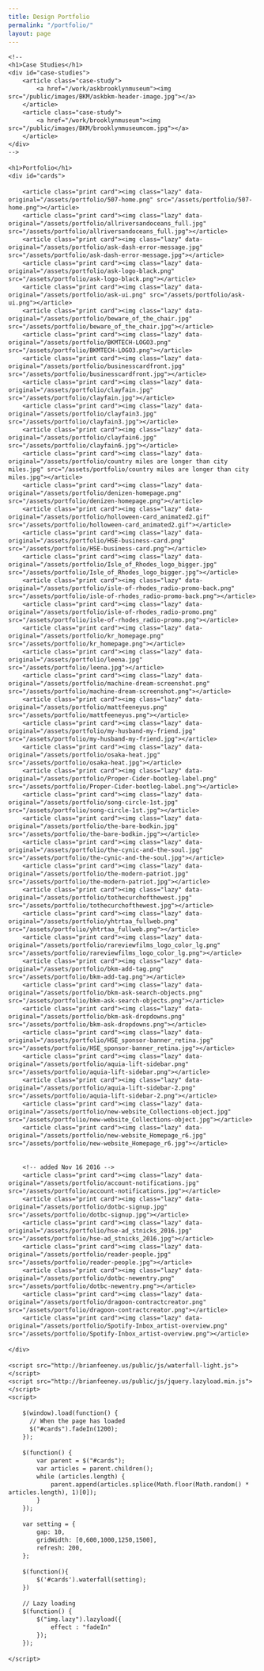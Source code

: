 ```yaml
---
title: Design Portfolio
permalink: "/portfolio/"
layout: page
---
```


<div class="">

	<!--
	<h1>Case Studies</h1>
	<div id="case-studies">
		<article class="case-study">
			<a href="/work/askbrooklynmuseum"><img src="/public/images/BKM/askbkm-header-image.jpg"></a>
		</article>
		<article class="case-study">
			<a href="/work/brooklynmuseum"><img src="/public/images/BKM/brooklynmuseumcom.jpg"></a>
		</article>
	</div>
	-->

	<h1>Portfolio</h1>
	<div id="cards">

		<article class="print card"><img class="lazy" data-original="/assets/portfolio/507-home.png" src="/assets/portfolio/507-home.png"></article>
		<article class="print card"><img class="lazy" data-original="/assets/portfolio/allriversandoceans_full.jpg" src="/assets/portfolio/allriversandoceans_full.jpg"></article>
		<article class="print card"><img class="lazy" data-original="/assets/portfolio/ask-dash-error-message.jpg" src="/assets/portfolio/ask-dash-error-message.jpg"></article>
		<article class="print card"><img class="lazy" data-original="/assets/portfolio/ask-logo-black.png" src="/assets/portfolio/ask-logo-black.png"></article>
		<article class="print card"><img class="lazy" data-original="/assets/portfolio/ask-ui.png" src="/assets/portfolio/ask-ui.png"></article>
		<article class="print card"><img class="lazy" data-original="/assets/portfolio/beware_of_the_chair.jpg" src="/assets/portfolio/beware_of_the_chair.jpg"></article>
		<article class="print card"><img class="lazy" data-original="/assets/portfolio/BKMTECH-LOGO3.png" src="/assets/portfolio/BKMTECH-LOGO3.png"></article>
		<article class="print card"><img class="lazy" data-original="/assets/portfolio/businesscardfront.jpg" src="/assets/portfolio/businesscardfront.jpg"></article>
		<article class="print card"><img class="lazy" data-original="/assets/portfolio/clayfain.jpg" src="/assets/portfolio/clayfain.jpg"></article>
		<article class="print card"><img class="lazy" data-original="/assets/portfolio/clayfain3.jpg" src="/assets/portfolio/clayfain3.jpg"></article>
		<article class="print card"><img class="lazy" data-original="/assets/portfolio/clayfain6.jpg" src="/assets/portfolio/clayfain6.jpg"></article>
		<article class="print card"><img class="lazy" data-original="/assets/portfolio/country miles are longer than city miles.jpg" src="/assets/portfolio/country miles are longer than city miles.jpg"></article>
		<article class="print card"><img class="lazy" data-original="/assets/portfolio/denizen-homepage.png" src="/assets/portfolio/denizen-homepage.png"></article>
		<article class="print card"><img class="lazy" data-original="/assets/portfolio/holloween-card_animated2.gif" src="/assets/portfolio/holloween-card_animated2.gif"></article>
		<article class="print card"><img class="lazy" data-original="/assets/portfolio/HSE-business-card.png" src="/assets/portfolio/HSE-business-card.png"></article>
		<article class="print card"><img class="lazy" data-original="/assets/portfolio/Isle_of_Rhodes_logo_bigger.jpg" src="/assets/portfolio/Isle_of_Rhodes_logo_bigger.jpg"></article>
		<article class="print card"><img class="lazy" data-original="/assets/portfolio/isle-of-rhodes_radio-promo-back.png" src="/assets/portfolio/isle-of-rhodes_radio-promo-back.png"></article>
		<article class="print card"><img class="lazy" data-original="/assets/portfolio/isle-of-rhodes_radio-promo.png" src="/assets/portfolio/isle-of-rhodes_radio-promo.png"></article>
		<article class="print card"><img class="lazy" data-original="/assets/portfolio/kr_homepage.png" src="/assets/portfolio/kr_homepage.png"></article>
		<article class="print card"><img class="lazy" data-original="/assets/portfolio/leena.jpg" src="/assets/portfolio/leena.jpg"></article>
		<article class="print card"><img class="lazy" data-original="/assets/portfolio/machine-dream-screenshot.png" src="/assets/portfolio/machine-dream-screenshot.png"></article>
		<article class="print card"><img class="lazy" data-original="/assets/portfolio/mattfeeneyus.png" src="/assets/portfolio/mattfeeneyus.png"></article>
		<article class="print card"><img class="lazy" data-original="/assets/portfolio/my-husband-my-friend.jpg" src="/assets/portfolio/my-husband-my-friend.jpg"></article>
		<article class="print card"><img class="lazy" data-original="/assets/portfolio/osaka-heat.jpg" src="/assets/portfolio/osaka-heat.jpg"></article>
		<article class="print card"><img class="lazy" data-original="/assets/portfolio/Proper-Cider-bootleg-label.png" src="/assets/portfolio/Proper-Cider-bootleg-label.png"></article>
		<article class="print card"><img class="lazy" data-original="/assets/portfolio/song-circle-1st.jpg" src="/assets/portfolio/song-circle-1st.jpg"></article>
		<article class="print card"><img class="lazy" data-original="/assets/portfolio/the-bare-bodkin.jpg" src="/assets/portfolio/the-bare-bodkin.jpg"></article>
		<article class="print card"><img class="lazy" data-original="/assets/portfolio/the-cynic-and-the-soul.jpg" src="/assets/portfolio/the-cynic-and-the-soul.jpg"></article>
		<article class="print card"><img class="lazy" data-original="/assets/portfolio/the-modern-patriot.jpg" src="/assets/portfolio/the-modern-patriot.jpg"></article>
		<article class="print card"><img class="lazy" data-original="/assets/portfolio/tothecurchofthewest.jpg" src="/assets/portfolio/tothecurchofthewest.jpg"></article>
		<article class="print card"><img class="lazy" data-original="/assets/portfolio/yhtrtaa_fullweb.png" src="/assets/portfolio/yhtrtaa_fullweb.png"></article>
		<article class="print card"><img class="lazy" data-original="/assets/portfolio/rareviewfilms_logo_color_lg.png" src="/assets/portfolio/rareviewfilms_logo_color_lg.png"></article>
		<article class="print card"><img class="lazy" data-original="/assets/portfolio/bkm-add-tag.png" src="/assets/portfolio/bkm-add-tag.png"></article>
		<article class="print card"><img class="lazy" data-original="/assets/portfolio/bkm-ask-search-objects.png" src="/assets/portfolio/bkm-ask-search-objects.png"></article>
		<article class="print card"><img class="lazy" data-original="/assets/portfolio/bkm-ask-dropdowns.png" src="/assets/portfolio/bkm-ask-dropdowns.png"></article>
		<article class="print card"><img class="lazy" data-original="/assets/portfolio/HSE_sponsor-banner_retina.jpg" src="/assets/portfolio/HSE_sponsor-banner_retina.jpg"></article>
		<article class="print card"><img class="lazy" data-original="/assets/portfolio/aquia-lift-sidebar.png" src="/assets/portfolio/aquia-lift-sidebar.png"></article>
		<article class="print card"><img class="lazy" data-original="/assets/portfolio/aquia-lift-sidebar-2.png" src="/assets/portfolio/aquia-lift-sidebar-2.png"></article>
		<article class="print card"><img class="lazy" data-original="/assets/portfolio/new-website_Collections-object.jpg" src="/assets/portfolio/new-website_Collections-object.jpg"></article>
		<article class="print card"><img class="lazy" data-original="/assets/portfolio/new-website_Homepage_r6.jpg" src="/assets/portfolio/new-website_Homepage_r6.jpg"></article>


		<!-- added Nov 16 2016 -->
		<article class="print card"><img class="lazy" data-original="/assets/portfolio/account-notifications.jpg" src="/assets/portfolio/account-notifications.jpg"></article>
		<article class="print card"><img class="lazy" data-original="/assets/portfolio/dotbc-signup.jpg" src="/assets/portfolio/dotbc-signup.jpg"></article>
		<article class="print card"><img class="lazy" data-original="/assets/portfolio/hse-ad_stnicks_2016.jpg" src="/assets/portfolio/hse-ad_stnicks_2016.jpg"></article>
		<article class="print card"><img class="lazy" data-original="/assets/portfolio/reader-people.jpg" src="/assets/portfolio/reader-people.jpg"></article>
		<article class="print card"><img class="lazy" data-original="/assets/portfolio/dotbc-newentry.png" src="/assets/portfolio/dotbc-newentry.png"></article>
		<article class="print card"><img class="lazy" data-original="/assets/portfolio/dragoon-contractcreator.png" src="/assets/portfolio/dragoon-contractcreator.png"></article>
		<article class="print card"><img class="lazy" data-original="/assets/portfolio/Spotify-Inbox_artist-overview.png" src="/assets/portfolio/Spotify-Inbox_artist-overview.png"></article>

	</div>

	<script src="http://brianfeeney.us/public/js/waterfall-light.js"></script>
	<script src="http://brianfeeney.us/public/js/jquery.lazyload.min.js"></script>
	<script>

		$(window).load(function() {
		  // When the page has loaded
		  $("#cards").fadeIn(1200);
		});

		$(function() {
		    var parent = $("#cards");
		    var articles = parent.children();
		    while (articles.length) {
		        parent.append(articles.splice(Math.floor(Math.random() * articles.length), 1)[0]);
		    }
		});

		var setting = {
			gap: 10,
			gridWidth: [0,600,1000,1250,1500],
			refresh: 200,
		};

		$(function(){
			$('#cards').waterfall(setting);
		})

		// Lazy loading
		$(function() {
		    $("img.lazy").lazyload({
			    effect : "fadeIn"
			});
		});

	</script>

</div>